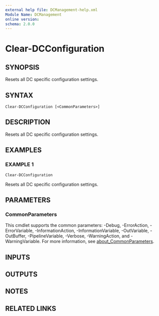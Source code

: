 ```yaml
---
external help file: DCManagement-help.xml
Module Name: DCManagement
online version:
schema: 2.0.0
---
```


# Clear-DCConfiguration

## SYNOPSIS
Resets all DC specific configuration settings.

## SYNTAX

```
Clear-DCConfiguration [<CommonParameters>]
```

## DESCRIPTION
Resets all DC specific configuration settings.

## EXAMPLES

### EXAMPLE 1
```
Clear-DCConfiguration
```

Resets all DC specific configuration settings.

## PARAMETERS

### CommonParameters
This cmdlet supports the common parameters: -Debug, -ErrorAction, -ErrorVariable, -InformationAction, -InformationVariable, -OutVariable, -OutBuffer, -PipelineVariable, -Verbose, -WarningAction, and -WarningVariable. For more information, see [about_CommonParameters](http://go.microsoft.com/fwlink/?LinkID=113216).

## INPUTS

## OUTPUTS

## NOTES

## RELATED LINKS
